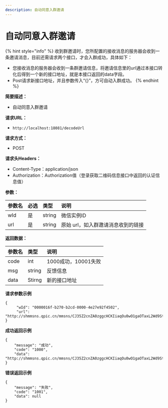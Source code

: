 ```yaml
---
description: 自动同意入群邀请
---
```


# 自动同意入群邀请

{% hint style="info" %}
收到群邀请时，您所配置的接收消息的服务器会收到一条邀请消息，目前还需请求两个接口，才会入群成功，具体如下：

* 您接收消息的服务器会收到一条群邀请信息，将邀请信息里的url通过本接口转化后得到一个新的接口地址，就是本接口返回的data字段。
* Post请求新接口地址，并且参数传入“{}”，方可自动入群成功。
{% endhint %}

**简要描述：**

* 自动同意入群邀请

**请求URL：**

* `http://localhost:18081/decodeUrl`

**请求方式：**

* POST

**请求头Headers：**

* Content-Type：application/json
* Authorization：Authorization值（登录获取二维码信息接口中返回的认证信息值）

**参数：**

| 参数名 | 必选 | 类型 | 说明 |
| :--- | :--- | :--- | :--- |
| wId | 是 | string | 微信实例ID |
| url | 是 | string | 原始 url，如入群邀请消息收到的链接 |

**返回数据：**

| 参数名 | 类型 | 说明 |
| :--- | :--- | :--- |
| code | int | 1000成功，10001失败 |
| msg | string | 反馈信息 |
| data | Stirng | 新的接口地址 |

**请求参数示例**

```text
{
     "wId": "0000016f-b270-b2cd-0000-4e27e92f4502",
     "url": "http://shmmsns.qpic.cn/mmsns/CJ35Z2cnZA0zggcHCKIiaqOu0wO1gaOTaxL2Wd9StGfS1GdbbfKvJic1icfjfMXia7iaAd1B4fgN61g4/150"
}
```

**成功返回示例**

```text
{
    "message": "成功",
    "code": "1000",
    "data": "http://shmmsns.qpic.cn/mmsns/CJ35Z2cnZA0zggcHCKIiaqOu0wO1gaOTaxL2Wd9StGfS1GdbbfKvJic1icfjfMXia7iaAd1B4fgN61g4/150"
}
```

**错误返回示例**

```text
{
    "message": "失败",
    "code": "1001",
    "data": null
}
```

